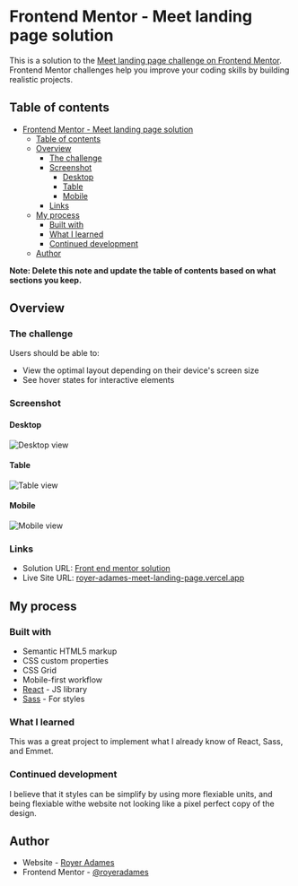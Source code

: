 # Frontend Mentor - Meet landing page solution

This is a solution to the [Meet landing page challenge on Frontend Mentor](https://www.frontendmentor.io/challenges/meet-landing-page-rbTDS6OUR). Frontend Mentor challenges help you improve your coding skills by building realistic projects. 

## Table of contents

- [Frontend Mentor - Meet landing page solution](#frontend-mentor---meet-landing-page-solution)
  - [Table of contents](#table-of-contents)
  - [Overview](#overview)
    - [The challenge](#the-challenge)
    - [Screenshot](#screenshot)
      - [Desktop](#desktop)
      - [Table](#table)
      - [Mobile](#mobile)
    - [Links](#links)
  - [My process](#my-process)
    - [Built with](#built-with)
    - [What I learned](#what-i-learned)
    - [Continued development](#continued-development)
  - [Author](#author)

**Note: Delete this note and update the table of contents based on what sections you keep.**

## Overview

### The challenge

Users should be able to:

- View the optimal layout depending on their device's screen size
- See hover states for interactive elements

### Screenshot
#### Desktop
![Desktop view](./src/assets/meet-desktop.jpeg)
#### Table
![Table view](./src/assets/meet-table.jpeg)
#### Mobile
![Mobile view](./src/assets/meet-mobile.jpeg)



### Links

- Solution URL: [Front end mentor solution](https://www.frontendmentor.io/solutions/meet-landing-page-react-sass-app-_FnpLhuLq)
- Live Site URL: [royer-adames-meet-landing-page.vercel.app](https://royer-adames-meet-landing-page.vercel.app/)

## My process

### Built with

- Semantic HTML5 markup
- CSS custom properties
- CSS Grid
- Mobile-first workflow
- [React](https://reactjs.org/) - JS library
- [Sass](https://sass-lang.com/) - For styles

### What I learned

This was a great project to implement what I already know of React, Sass, and Emmet.

### Continued development

I believe that it styles can be simplify by using more flexiable units, and being flexiable withe website not looking like a pixel perfect copy of the design.


## Author

- Website - [Royer Adames](https://www.linkedin.com/in/royer-adames/)
- Frontend Mentor - [@royeradames](https://www.frontendmentor.io/profile/royeradames)

